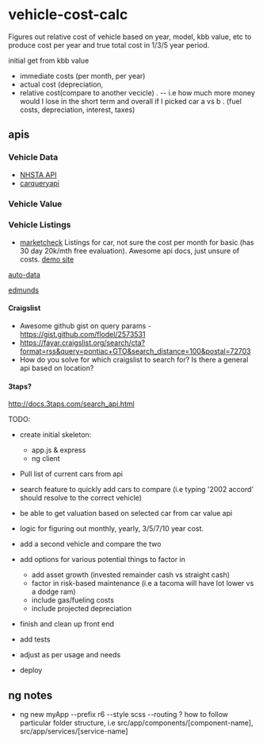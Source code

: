 # vehicle-cost-calc
Figures out relative cost of vehicle based on year, model, kbb value, etc to produce cost per year and true total cost in 1/3/5 year period.


initial get from kbb value
- immediate costs (per month, per year)
- actual cost (depreciation,
- relative cost(compare to another vecicle) . -- i.e how much more money would I lose in the short term and overall if I picked car a vs b . (fuel costs, depreciation, interest, taxes)


## apis

### Vehicle Data
- [NHSTA API ](https://vpic.nhtsa.dot.gov/api/#)
- [carqueryapi](http://www.carqueryapi.com/documentation/api-usage/)


### Vehicle Value


### Vehicle Listings
* [marketcheck](https://apidocs.marketcheck.com/#intro)
Listings for car, not sure the cost per month for basic (has 30 day 20k/mth free evaluation).  Awesome api docs, just unsure of costs.  [demo site](https://www.marketcheck.com/)

[auto-data](https://www.auto-data.net)

[edmunds](http://developer.edmunds.com/)

#### Craigslist
* Awesome github gist on query params - https://gist.github.com/flodel/2573531 
* https://fayar.craigslist.org/search/cta?format=rss&query=pontiac+GTO&search_distance=100&postal=72703
* How do you solve for which craigslist to search for? Is there a general api based on location?

#### 3taps?
http://docs.3taps.com/search_api.html




TODO:

- create initial skeleton:
    * app.js & express
    * ng client

- Pull list of current cars from api
- search feature to quickly add cars to compare (i.e typing '2002 accord' should resolve to the correct vehicle)
- be able to get valuation based on selected car from car value api
- logic for figuring out monthly, yearly, 3/5/7/10 year cost. 
- add a second vehicle and compare the two
- add options for various potential things to factor in
    * add asset growth (invested remainder cash vs straight cash)
    * factor in risk-based maintenance (i.e a tacoma will have lot lower vs a dodge ram)
    * include gas/fueling costs
    * include projected depreciation
- finish and clean up front end
- add tests
- adjust as per usage and needs
- deploy



## ng notes
- ng new myApp --prefix r6 --style scss --routing
? how to follow particular folder structure, i.e src/app/components/[component-name], src/app/services/[service-name]